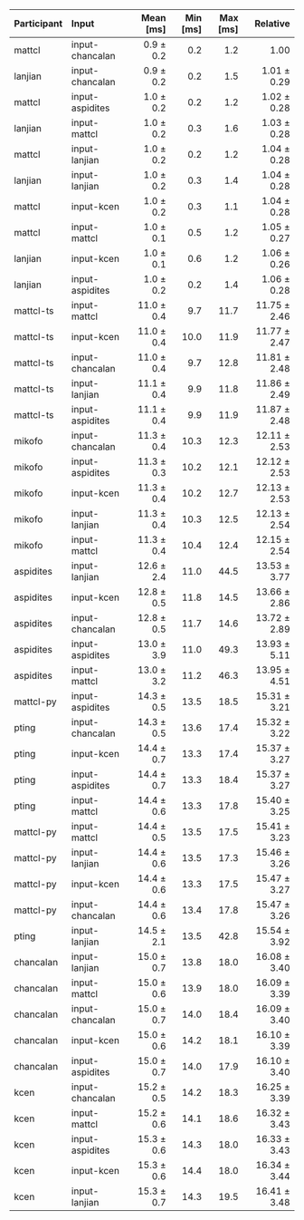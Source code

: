 | Participant | Input | Mean [ms] | Min [ms] | Max [ms] | Relative |
|:---|:---|---:|---:|---:|---:|
| mattcl | input-chancalan | 0.9 ± 0.2 | 0.2 | 1.2 | 1.00 |
| lanjian | input-chancalan | 0.9 ± 0.2 | 0.2 | 1.5 | 1.01 ± 0.29 |
| mattcl | input-aspidites | 1.0 ± 0.2 | 0.2 | 1.2 | 1.02 ± 0.28 |
| lanjian | input-mattcl | 1.0 ± 0.2 | 0.3 | 1.6 | 1.03 ± 0.28 |
| mattcl | input-lanjian | 1.0 ± 0.2 | 0.2 | 1.2 | 1.04 ± 0.28 |
| lanjian | input-lanjian | 1.0 ± 0.2 | 0.3 | 1.4 | 1.04 ± 0.28 |
| mattcl | input-kcen | 1.0 ± 0.2 | 0.3 | 1.1 | 1.04 ± 0.28 |
| mattcl | input-mattcl | 1.0 ± 0.1 | 0.5 | 1.2 | 1.05 ± 0.27 |
| lanjian | input-kcen | 1.0 ± 0.1 | 0.6 | 1.2 | 1.06 ± 0.26 |
| lanjian | input-aspidites | 1.0 ± 0.2 | 0.2 | 1.4 | 1.06 ± 0.28 |
| mattcl-ts | input-mattcl | 11.0 ± 0.4 | 9.7 | 11.7 | 11.75 ± 2.46 |
| mattcl-ts | input-kcen | 11.0 ± 0.4 | 10.0 | 11.9 | 11.77 ± 2.47 |
| mattcl-ts | input-chancalan | 11.0 ± 0.4 | 9.7 | 12.8 | 11.81 ± 2.48 |
| mattcl-ts | input-lanjian | 11.1 ± 0.4 | 9.9 | 11.8 | 11.86 ± 2.49 |
| mattcl-ts | input-aspidites | 11.1 ± 0.4 | 9.9 | 11.9 | 11.87 ± 2.48 |
| mikofo | input-chancalan | 11.3 ± 0.4 | 10.3 | 12.3 | 12.11 ± 2.53 |
| mikofo | input-aspidites | 11.3 ± 0.3 | 10.2 | 12.1 | 12.12 ± 2.53 |
| mikofo | input-kcen | 11.3 ± 0.4 | 10.2 | 12.7 | 12.13 ± 2.53 |
| mikofo | input-lanjian | 11.3 ± 0.4 | 10.3 | 12.5 | 12.13 ± 2.54 |
| mikofo | input-mattcl | 11.3 ± 0.4 | 10.4 | 12.4 | 12.15 ± 2.54 |
| aspidites | input-lanjian | 12.6 ± 2.4 | 11.0 | 44.5 | 13.53 ± 3.77 |
| aspidites | input-kcen | 12.8 ± 0.5 | 11.8 | 14.5 | 13.66 ± 2.86 |
| aspidites | input-chancalan | 12.8 ± 0.5 | 11.7 | 14.6 | 13.72 ± 2.89 |
| aspidites | input-aspidites | 13.0 ± 3.9 | 11.0 | 49.3 | 13.93 ± 5.11 |
| aspidites | input-mattcl | 13.0 ± 3.2 | 11.2 | 46.3 | 13.95 ± 4.51 |
| mattcl-py | input-aspidites | 14.3 ± 0.5 | 13.5 | 18.5 | 15.31 ± 3.21 |
| pting | input-chancalan | 14.3 ± 0.5 | 13.6 | 17.4 | 15.32 ± 3.22 |
| pting | input-kcen | 14.4 ± 0.7 | 13.3 | 17.4 | 15.37 ± 3.27 |
| pting | input-aspidites | 14.4 ± 0.7 | 13.3 | 18.4 | 15.37 ± 3.27 |
| pting | input-mattcl | 14.4 ± 0.6 | 13.3 | 17.8 | 15.40 ± 3.25 |
| mattcl-py | input-mattcl | 14.4 ± 0.5 | 13.5 | 17.5 | 15.41 ± 3.23 |
| mattcl-py | input-lanjian | 14.4 ± 0.6 | 13.5 | 17.3 | 15.46 ± 3.26 |
| mattcl-py | input-kcen | 14.4 ± 0.6 | 13.3 | 17.5 | 15.47 ± 3.27 |
| mattcl-py | input-chancalan | 14.4 ± 0.6 | 13.4 | 17.8 | 15.47 ± 3.26 |
| pting | input-lanjian | 14.5 ± 2.1 | 13.5 | 42.8 | 15.54 ± 3.92 |
| chancalan | input-lanjian | 15.0 ± 0.7 | 13.8 | 18.0 | 16.08 ± 3.40 |
| chancalan | input-mattcl | 15.0 ± 0.6 | 13.9 | 18.0 | 16.09 ± 3.39 |
| chancalan | input-chancalan | 15.0 ± 0.7 | 14.0 | 18.4 | 16.09 ± 3.40 |
| chancalan | input-kcen | 15.0 ± 0.6 | 14.2 | 18.1 | 16.10 ± 3.39 |
| chancalan | input-aspidites | 15.0 ± 0.7 | 14.0 | 17.9 | 16.10 ± 3.40 |
| kcen | input-chancalan | 15.2 ± 0.5 | 14.2 | 18.3 | 16.25 ± 3.39 |
| kcen | input-mattcl | 15.2 ± 0.6 | 14.1 | 18.6 | 16.32 ± 3.43 |
| kcen | input-aspidites | 15.3 ± 0.6 | 14.3 | 18.0 | 16.33 ± 3.43 |
| kcen | input-kcen | 15.3 ± 0.6 | 14.4 | 18.0 | 16.34 ± 3.44 |
| kcen | input-lanjian | 15.3 ± 0.7 | 14.3 | 19.5 | 16.41 ± 3.48 |
